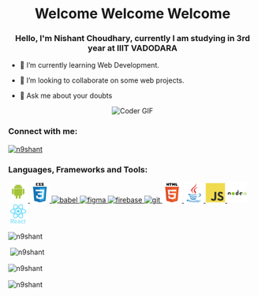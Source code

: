 <h1 align="center">Welcome Welcome Welcome</h1>
<h3 align="center">Hello, I'm Nishant Choudhary, currently I am studying in 3rd year at IIIT VADODARA</h3>

- 🌱 I’m currently learning Web Development.

- 👯 I’m looking to collaborate on some web projects.

- 💬 Ask me about your doubts

<p  align="center"><img src="https://media.tenor.com/images/b7939d73d32cb3ce5e48a80dd35dc599/tenor.gif" alt="Coder GIF" width="400" height="250">

<h3 align="left">Connect with me:</h3>
<p align="left">
<a href="https://linkedin.com/in/n9shant" target="blank"><img align="center" src="https://raw.githubusercontent.com/rahuldkjain/github-profile-readme-generator/master/src/images/icons/Social/linked-in-alt.svg" alt="n9shant" height="30" width="40" /></a>
</p>
<h3 align="left">Languages, Frameworks and Tools:</h3>
<p align="left"> <a href="https://developer.android.com" target="_blank"> <img src="https://raw.githubusercontent.com/devicons/devicon/master/icons/android/android-original-wordmark.svg" alt="android" width="40" height="40"/> </a> <a href="https://www.w3schools.com/css/" target="_blank"> <img src="https://raw.githubusercontent.com/devicons/devicon/master/icons/css3/css3-original-wordmark.svg" alt="css3" width="40" height="40"/> </a> <a href="https://babeljs.io/" target="_blank"> <img src="https://www.vectorlogo.zone/logos/babeljs/babeljs-icon.svg" alt="babel" width="40" height="40"/> </a> <a href="https://www.figma.com/" target="_blank"> <img src="https://www.vectorlogo.zone/logos/figma/figma-icon.svg" alt="figma" width="40" height="40"/> </a> <a href="https://firebase.google.com/" target="_blank"> <img src="https://www.vectorlogo.zone/logos/firebase/firebase-icon.svg" alt="firebase" width="40" height="40"/> </a> <a href="https://git-scm.com/" target="_blank"> <img src="https://www.vectorlogo.zone/logos/git-scm/git-scm-icon.svg" alt="git" width="40" height="40"/> </a> <a href="https://www.w3.org/html/" target="_blank"> <img src="https://raw.githubusercontent.com/devicons/devicon/master/icons/html5/html5-original-wordmark.svg" alt="html5" width="40" height="40"/> </a> <a href="https://www.java.com" target="_blank"> <img src="https://raw.githubusercontent.com/devicons/devicon/master/icons/java/java-original.svg" alt="java" width="40" height="40"/> </a> <a href="https://developer.mozilla.org/en-US/docs/Web/JavaScript" target="_blank"> <img src="https://raw.githubusercontent.com/devicons/devicon/master/icons/javascript/javascript-original.svg" alt="javascript" width="40" height="40"/> </a> <a href="https://nodejs.org" target="_blank"> <img src="https://raw.githubusercontent.com/devicons/devicon/master/icons/nodejs/nodejs-original-wordmark.svg" alt="nodejs" width="40" height="40"/> </a> <a href="https://reactjs.org/" target="_blank"> <img src="https://raw.githubusercontent.com/devicons/devicon/master/icons/react/react-original-wordmark.svg" alt="react" width="40" height="40"/> </a> </p>

<p align="left"> <img src="https://komarev.com/ghpvc/?username=n9shant&label=Profile%20views&color=0e75b6&style=flat" alt="n9shant" /> </p>

<p>&nbsp;<img align="center" src="https://github-readme-stats.vercel.app/api?username=n9shant&show_icons=true&locale=en&theme=dark" alt="n9shant" /></p>

<p><img align="center" src="https://github-readme-streak-stats.herokuapp.com/?user=n9shant&theme=dark" alt="n9shant" /></p>

<p><img align="center" src="https://github-readme-stats.vercel.app/api/top-langs?username=n9shant&show_icons=true&locale=en&layout=compact&theme=dark" alt="n9shant" /></p>
<!-- 
<p align="center"><img src="https://media4.giphy.com/media/l3q2FnW3yZRJVZH2g/200.webp?cid=ecf05e47yos1lobhve9a6kzdv4z54wuo2wdlwh5o7z7q5hxc&rid=200.webp&ct=g" alt="Thank You for visiting, Have a great day" width="300" height="100"></p> -->

